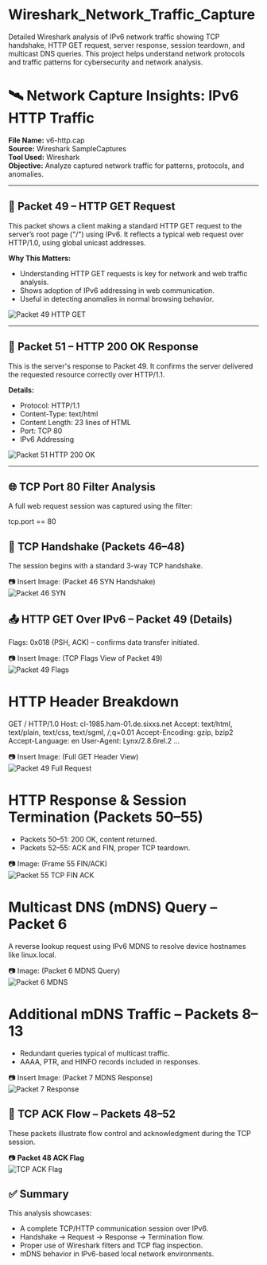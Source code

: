 # Wireshark_Network_Traffic_Capture
Detailed Wireshark analysis of IPv6 network traffic showing TCP handshake, HTTP GET request, server response, session teardown, and multicast DNS queries. This project helps understand network protocols and traffic patterns for cybersecurity and network analysis.

# 🛰️ Network Capture Insights: IPv6 HTTP Traffic

**File Name:** v6-http.cap  
**Source:** Wireshark SampleCaptures  
**Tool Used:** Wireshark  
**Objective:** Analyze captured network traffic for patterns, protocols, and anomalies.

---

## 🔎 Packet 49 – HTTP GET Request
This packet shows a client making a standard HTTP GET request to the server’s root page ("/") using IPv6. It reflects a typical web request over HTTP/1.0, using global unicast addresses.

**Why This Matters:**  
- Understanding HTTP GET requests is key for network and web traffic analysis.  
- Shows adoption of IPv6 addressing in web communication.  
- Useful in detecting anomalies in normal browsing behavior.  

![Packet 49 HTTP GET](packet-49-http-get.png)

---

## 🧾 Packet 51 – HTTP 200 OK Response
This is the server's response to Packet 49. It confirms the server delivered the requested resource correctly over HTTP/1.1.

**Details:**  
- Protocol: HTTP/1.1  
- Content-Type: text/html  
- Content Length: 23 lines of HTML  
- Port: TCP 80  
- IPv6 Addressing  

![Packet 51 HTTP 200 OK](packet-51-http-200-ok.png)

---

## 🌐 TCP Port 80 Filter Analysis  
A full web request session was captured using the filter:  

tcp.port == 80

## 📍 TCP Handshake (Packets 46–48)

The session begins with a standard 3-way TCP handshake.

📷 Insert Image: (Packet 46 SYN Handshake)  
![Packet 46 SYN](packet-46-syn.png)

## 📤 HTTP GET Over IPv6 – Packet 49 (Details)

Flags: 0x018 (PSH, ACK) – confirms data transfer initiated.

📷 Insert Image: (TCP Flags View of Packet 49)  
![Packet 49 Flags](packet-49-flags.png)

# HTTP Header Breakdown

GET / HTTP/1.0
Host: cl-1985.ham-01.de.sixxs.net
Accept: text/html, text/plain, text/css, text/sgml, /;q=0.01
Accept-Encoding: gzip, bzip2
Accept-Language: en
User-Agent: Lynx/2.8.6rel.2 ...


📷 Insert Image: (Full GET Header View)  
![Packet 49 Full Request](packet-49-full-request.png)

# HTTP Response & Session Termination (Packets 50–55)

- Packets 50–51: 200 OK, content returned.  
- Packets 52–55: ACK and FIN, proper TCP teardown.

📷 Image: (Frame 55 FIN/ACK)  
![Packet 55 TCP FIN ACK](packet-55-tcp-fin-ack.png)

# Multicast DNS (mDNS) Query – Packet 6

A reverse lookup request using IPv6 MDNS to resolve device hostnames like linux.local.

📷 Image: (Packet 6 MDNS Query)  
![Packet 6 MDNS](packet-6-mdns-query.png)

# Additional mDNS Traffic – Packets 8–13

- Redundant queries typical of multicast traffic.  
- AAAA, PTR, and HINFO records included in responses.

📷 Insert Image: (Packet 7 MDNS Response)  
![Packet 7 Response](packet-7-mdns-response.png)

## 🔁 TCP ACK Flow – Packets 48–52
These packets illustrate flow control and acknowledgment during the TCP session.

📷 **Packet 48 ACK Flag**  
![TCP ACK Flag](tcp-ack-flag.png)

## ✅ Summary
This analysis showcases:
- A complete TCP/HTTP communication session over IPv6.
- Handshake → Request → Response → Termination flow.
- Proper use of Wireshark filters and TCP flag inspection.
- mDNS behavior in IPv6-based local network environments.
